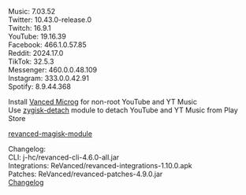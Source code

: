 Music: 7.03.52  
Twitter: 10.43.0-release.0  
Twitch: 16.9.1  
YouTube: 19.16.39  
Facebook: 466.1.0.57.85  
Reddit: 2024.17.0  
TikTok: 32.5.3  
Messenger: 460.0.0.48.109  
Instagram: 333.0.0.42.91  
Spotify: 8.9.44.368  

Install [Vanced Microg](https://github.com/TeamVanced/VancedMicroG/releases) for non-root YouTube and YT Music  
Use [zygisk-detach](https://github.com/j-hc/zygisk-detach) module to detach YouTube and YT Music from Play Store  

[revanced-magisk-module](https://github.com/j-hc/revanced-magisk-module)  

Changelog:  
CLI: j-hc/revanced-cli-4.6.0-all.jar  
Integrations: ReVanced/revanced-integrations-1.10.0.apk  
Patches: ReVanced/revanced-patches-4.9.0.jar  
[Changelog](https://github.com/ReVanced/revanced-patches/releases/tag/v4.9.0)  

